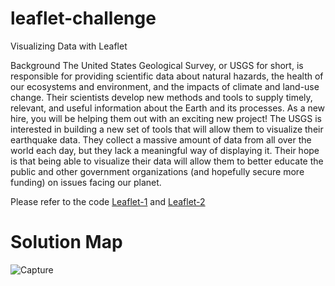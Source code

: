 # leaflet-challenge

Visualizing Data with Leaflet

Background
The United States Geological Survey, or USGS for short, is responsible for providing scientific data about natural hazards, the health of our ecosystems and environment, and the impacts of climate and land-use change. Their scientists develop new methods and tools to supply timely, relevant, and useful information about the Earth and its processes. As a new hire, you will be helping them out with an exciting new project!
The USGS is interested in building a new set of tools that will allow them to visualize their earthquake data. They collect a massive amount of data from all over the world each day, but they lack a meaningful way of displaying it. Their hope is that being able to visualize their data will allow them to better educate the public and other government organizations (and hopefully secure more funding) on issues facing our planet.

Please refer to the code [Leaflet-1](Leaflet-Part-1) and [Leaflet-2](Leaflet-Part-2)

# Solution Map 
![Capture](https://user-images.githubusercontent.com/107435952/206779186-0d74fe8d-04ef-426b-8ba4-687dda565762.PNG)

